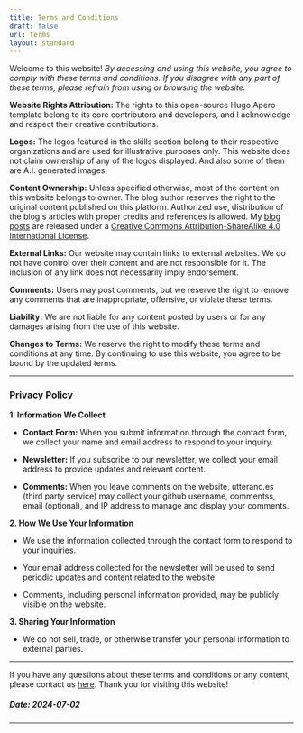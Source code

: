 ```yaml
---
title: Terms and Conditions
draft: false
url: terms
layout: standard
---
```


Welcome to this website! *By accessing and using this website, you agree to comply with these terms and conditions. If you disagree with any part of these terms, please refrain from using or browsing the website.*

**Website Rights Attribution:**
The rights to this open-source Hugo Apero template belong to its core contributors and developers, and I acknowledge and respect their creative contributions.

**Logos:**
The logos featured in the skills section belong to their respective organizations and are used for illustrative purposes only. This website does not claim ownership of any of the logos displayed. And also some of them are A.I. generated images.

**Content Ownership:**
Unless specified otherwise, most of the content on this website belongs to owner. The blog author reserves the right to the original content published on this platform. Authorized use, distribution of the blog's articles with proper credits and references is allowed. My [blog posts](/post/) are released under a [Creative Commons Attribution-ShareAlike 4.0 International License](http://creativecommons.org/licenses/by-sa/4.0/).

<center>
<i class="fab fa-creative-commons fa-2x"></i><i class="fab fa-creative-commons-by fa-2x"></i><i class="fab fa-creative-commons-sa fa-2x"></i>
</center>

**External Links:**
Our website may contain links to external websites. We do not have control over their content and are not responsible for it. The inclusion of any link does not necessarily imply endorsement.

**Comments:**
Users may post comments, but we reserve the right to remove any comments that are inappropriate, offensive, or violate these terms.

**Liability:**
We are not liable for any content posted by users or for any damages arising from the use of this website.

**Changes to Terms:**
We reserve the right to modify these terms and conditions at any time. By continuing to use this website, you agree to be bound by the updated terms.

---

### Privacy Policy

**1. Information We Collect**

- **Contact Form:** When you submit information through the contact form, we collect your name and email address to respond to your inquiry.

- **Newsletter:** If you subscribe to our newsletter, we collect your email address to provide updates and relevant content.

- **Comments:** When you leave comments on the website, utteranc.es (third party service) may collect your github username, commentss, email (optional), and IP address to manage and display your comments.

**2. How We Use Your Information**

- We use the information collected through the contact form to respond to your inquiries.

- Your email address collected for the newsletter will be used to send periodic updates and content related to the website.

- Comments, including personal information provided, may be publicly visible on the website.

**3. Sharing Your Information**

- We do not sell, trade, or otherwise transfer your personal information to external parties.


---

If you have any questions about these terms and conditions or any content, please contact us [here](mailto:shreyashsomvanshi03+site_apero@gmail.com). Thank you for visiting this website!

##### Date: 2024-07-02
---


